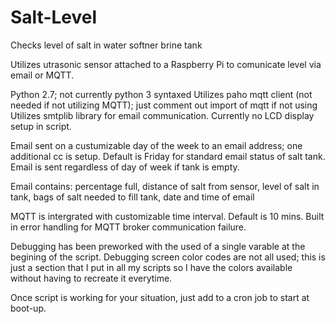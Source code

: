 # Salt-Level
Checks level of salt in water softner brine tank

Utilizes utrasonic sensor attached to a Raspberry Pi to comunicate level via email or MQTT.

Python 2.7; not currently python 3 syntaxed
Utilizes paho mqtt client (not needed if not utilizing MQTT); just comment out import of mqtt if not using
Utilizes smtplib library for email communication.
Currently no LCD display setup in script.

Email sent on a custumizable day of the week to an email address; one additional cc is setup.
Default is Friday for standard email status of salt tank.
Email is sent regardless of day of week if tank is empty.

Email contains: percentage full, distance of salt from sensor, level of salt in tank, bags of salt needed to fill tank, date and time of email

MQTT is intergrated with customizable time interval.  Default is 10 mins.
Built in error handling for MQTT broker communication failure.

Debugging has been preworked with the used of a single varable at the begining of the script.
Debugging screen color codes are not all used; this is just a section that I put in all my scripts so I have the colors available without having to recreate it everytime.

Once script is working for your situation, just add to a cron job to start at boot-up.
